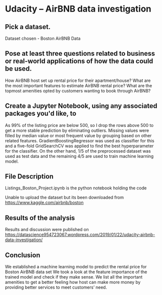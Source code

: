 # Udacity – AirBNB data investigation

## Pick a dataset.
Dataset chosen - Boston AirBNB Data

## Pose at least three questions related to business or real-world applications of how the data could be used.
How AirBNB host set up rental price for their apartment/house?
What are the most important features to estimate AirBNB rental price?
What are the topmost amenities opted by customers wanting to book through AirBNB?

## Create a Jupyter Notebook, using any associated packages you'd like, to
As 99% of the listing price are below 500, so I drop the rows above 500 to get a more stable prediction by eliminating outliers. Missing values were filled by median value or most frequent value by grouping based on other related features.
GradientBoostingRegressor was used as classifier for this and a five-fold GridSearchCV was applied to find the best hyperparameter for the classifier.
On the other hand, 1/5 of the preprocessed dataset was used as test data and the remaining 4/5 are used to train machine learning model.

## File Description
Listings_Boston_Project.ipynb is the python notebook holding the code

Unable to upload the dataset but its been downloaded from https://www.kaggle.com/airbnb/boston
## Results of the analysis
Results and discussion were published on https://datascience954723067.wordpress.com/2019/01/22/udacity-airbnb-data-investigation/ 

## Conclusion
We established a machine learning model to predict the rental price for Boston AirBNB data set
We took a look at the feature importance of the trained model and check if they make sense.
We list all the important amenities to get a better feeling how host can make more money by providing better services to meet customers’ need.
